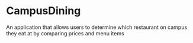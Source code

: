 # CampusDining
An application that allows users to determine which restaurant on campus they eat at by comparing prices and menu items
